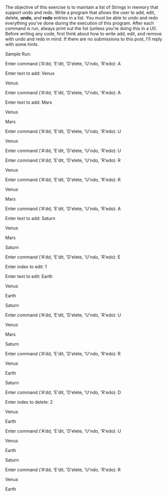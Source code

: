 <div class="md"><p>The objective of this exercise is to maintain a list of Strings in memory that support undo and redo.  Write a program that allows the user to add, edit, delete, <strong>undo</strong>, and <strong>redo</strong> entries in a list.  You must be able to undo and redo everything you've done during the execution of this program.  After each command is run, always print out the list (unless you're doing this in a UI).  Before writing any code, first think about how to write add, edit, and remove with undo and redo in mind.  If there are no submissions to this post, I'll reply with some hints.</p>
<p>Sample Run:</p>
<p>Enter command ('A'dd, 'E'dit, 'D'elete, 'U'ndo, 'R'edo): A</p>
<p>Enter text to add:  Venus</p>
<p>Venus</p>
<p>Enter command ('A'dd, 'E'dit, 'D'elete, 'U'ndo, 'R'edo): A</p>
<p>Enter text to add:  Mars</p>
<p>Venus</p>
<p>Mars</p>
<p>Enter command ('A'dd, 'E'dit, 'D'elete, 'U'ndo, 'R'edo): U</p>
<p>Venus</p>
<p>Enter command ('A'dd, 'E'dit, 'D'elete, 'U'ndo, 'R'edo): U</p>
<p>Enter command ('A'dd, 'E'dit, 'D'elete, 'U'ndo, 'R'edo): R</p>
<p>Venus</p>
<p>Enter command ('A'dd, 'E'dit, 'D'elete, 'U'ndo, 'R'edo): R</p>
<p>Venus</p>
<p>Mars</p>
<p>Enter command ('A'dd, 'E'dit, 'D'elete, 'U'ndo, 'R'edo): A</p>
<p>Enter text to add:  Saturn</p>
<p>Venus</p>
<p>Mars</p>
<p>Saturn</p>
<p>Enter command ('A'dd, 'E'dit, 'D'elete, 'U'ndo, 'R'edo): E</p>
<p>Enter index to edit:  1</p>
<p>Enter text to edit:  Earth</p>
<p>Venus</p>
<p>Earth</p>
<p>Saturn</p>
<p>Enter command ('A'dd, 'E'dit, 'D'elete, 'U'ndo, 'R'edo): U</p>
<p>Venus</p>
<p>Mars</p>
<p>Saturn</p>
<p>Enter command ('A'dd, 'E'dit, 'D'elete, 'U'ndo, 'R'edo): R</p>
<p>Venus</p>
<p>Earth</p>
<p>Saturn</p>
<p>Enter command ('A'dd, 'E'dit, 'D'elete, 'U'ndo, 'R'edo): D</p>
<p>Enter index to delete:  2</p>
<p>Venus</p>
<p>Earth</p>
<p>Enter command ('A'dd, 'E'dit, 'D'elete, 'U'ndo, 'R'edo): U</p>
<p>Venus</p>
<p>Earth</p>
<p>Saturn</p>
<p>Enter command ('A'dd, 'E'dit, 'D'elete, 'U'ndo, 'R'edo): R</p>
<p>Venus</p>
<p>Earth</p>
</div>
